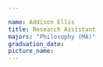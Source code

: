 ```yaml
---

name: Addison Ellis
title: Research Assistant
majors: "Philosophy (MA)"
graduation_date: 
picture_name: 
---
```

    
    
